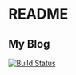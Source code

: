 
# README

## My Blog

[![Build Status](https://travis-ci.org/magaofei/magaofei.github.io.svg?branch=hexo)](https://travis-ci.org/magaofei/magaofei.github.io)
